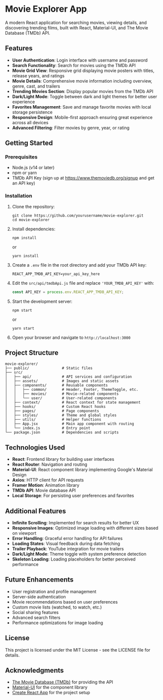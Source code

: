 # Movie Explorer App

A modern React application for searching movies, viewing details, and discovering trending films, built with React, Material-UI, and The Movie Database (TMDb) API.

## Features

- **User Authentication**: Login interface with username and password
- **Search Functionality**: Search for movies using the TMDb API
- **Movie Grid View**: Responsive grid displaying movie posters with titles, release years, and ratings
- **Movie Details**: Comprehensive movie information including overview, genre, cast, and trailers
- **Trending Movies Section**: Display popular movies from the TMDb API
- **Dark/Light Mode**: Toggle between dark and light themes for better user experience
- **Favorites Management**: Save and manage favorite movies with local storage persistence
- **Responsive Design**: Mobile-first approach ensuring great experience across all devices
- **Advanced Filtering**: Filter movies by genre, year, or rating

## Getting Started

### Prerequisites

- Node.js (v14 or later)
- npm or yarn
- TMDb API Key (sign up at https://www.themoviedb.org/signup and get an API key)

### Installation

1. Clone the repository:

   ```
   git clone https://github.com/yourusername/movie-explorer.git
   cd movie-explorer
   ```

2. Install dependencies:

   ```
   npm install
   ```

   or

   ```
   yarn install
   ```

3. Create a `.env` file in the root directory and add your TMDb API key:

   ```
   REACT_APP_TMDB_API_KEY=your_api_key_here
   ```

4. Edit the `src/api/tmdbApi.js` file and replace `'YOUR_TMDB_API_KEY'` with:

   ```javascript
   const API_KEY = process.env.REACT_APP_TMDB_API_KEY;
   ```

5. Start the development server:

   ```
   npm start
   ```

   or

   ```
   yarn start
   ```

6. Open your browser and navigate to `http://localhost:3000`

## Project Structure

```
movie-explorer/
├── public/               # Static files
├── src/
│   ├── api/              # API services and configuration
│   ├── assets/           # Images and static assets
│   ├── components/       # Reusable components
│   │   ├── common/       # Header, Footer, ThemeToggle, etc.
│   │   ├── movies/       # Movie-related components
│   │   └── user/         # User-related components
│   ├── context/          # React context for state management
│   ├── hooks/            # Custom React hooks
│   ├── pages/            # Page components
│   ├── styles/           # Theme and global styles
│   ├── utils/            # Helper functions
│   ├── App.jsx           # Main app component with routing
│   └── index.js          # Entry point
└── package.json          # Dependencies and scripts
```

## Technologies Used

- **React**: Frontend library for building user interfaces
- **React Router**: Navigation and routing
- **Material-UI**: React component library implementing Google's Material Design
- **Axios**: HTTP client for API requests
- **Framer Motion**: Animation library
- **TMDb API**: Movie database API
- **Local Storage**: For persisting user preferences and favorites

## Additional Features

- **Infinite Scrolling**: Implemented for search results for better UX
- **Responsive Images**: Optimized image loading with different sizes based on viewport
- **Error Handling**: Graceful error handling for API failures
- **Loading States**: Visual feedback during data fetching
- **Trailer Playback**: YouTube integration for movie trailers
- **Dark/Light Mode**: Theme toggle with system preference detection
- **Skeleton Loading**: Loading placeholders for better perceived performance

## Future Enhancements

- User registration and profile management
- Server-side authentication
- Movie recommendations based on user preferences
- Custom movie lists (watched, to watch, etc.)
- Social sharing features
- Advanced search filters
- Performance optimizations for image loading

## License

This project is licensed under the MIT License - see the LICENSE file for details.

## Acknowledgments

- [The Movie Database (TMDb)](https://www.themoviedb.org/) for providing the API
- [Material-UI](https://mui.com/) for the component library
- [Create React App](https://create-react-app.dev/) for the project setup

